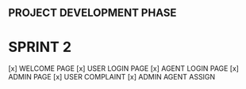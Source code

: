 ## PROJECT DEVELOPMENT PHASE
# SPRINT 2

[x] WELCOME PAGE
[x] USER LOGIN PAGE
[x] AGENT LOGIN PAGE
[x] ADMIN PAGE
[x] USER COMPLAINT
[x] ADMIN AGENT ASSIGN
